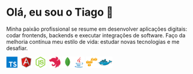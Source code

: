 # Olá, eu sou o Tiago 👋 

Minha paixão profissional se resume em desenvolver aplicações digitais: codar frontends, backends e executar integrações de software. Faço da melhoria contínua meu estilo de vida: estudar novas tecnologias e me desafiar.

<img src="https://raw.githubusercontent.com/thifacco/thifacco/85f60be997c6ca21e90d83a6ced5e51c1958f006/devicons/typescript-original.svg" width="30" height="30">&nbsp;&nbsp;<img src="https://raw.githubusercontent.com/thifacco/thifacco/8234516b6d98350661b53b37660842c43997773b/devicons/angularjs-original.svg" width="30" height="30">&nbsp;&nbsp;<img src="https://raw.githubusercontent.com/thifacco/thifacco/868f0f31c5d493be8c3c0cfa59b8130b38b47f53/devicons/nodejs-original.svg" width="30" height="30">&nbsp;&nbsp;<img src="https://raw.githubusercontent.com/thifacco/thifacco/868f0f31c5d493be8c3c0cfa59b8130b38b47f53/devicons/nestjs-plain.svg" width="30" height="30">&nbsp;<img src="https://raw.githubusercontent.com/thifacco/thifacco/868f0f31c5d493be8c3c0cfa59b8130b38b47f53/devicons/mongodb-original.svg" width="30" height="30"><img src="https://raw.githubusercontent.com/thifacco/thifacco/d9b8bd4c253972e2ddaaded22b2bae3009d73d89/devicons/java-original.svg" width="30">&nbsp;<img src="https://raw.githubusercontent.com/thifacco/thifacco/868f0f31c5d493be8c3c0cfa59b8130b38b47f53/devicons/amazonwebservices-original.svg" width="30" height="30"><img src="https://raw.githubusercontent.com/thifacco/thifacco/868f0f31c5d493be8c3c0cfa59b8130b38b47f53/devicons/docker-original.svg" width="40" height="30">
